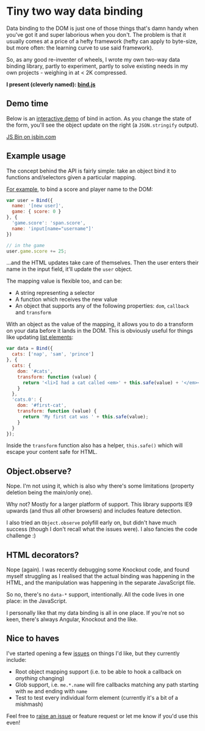 # Tiny two way data binding

Data binding to the DOM is just one of those things that's damn handy when you've got it and super laborious when you don't. The problem is that it usually comes at a price of a hefty framework (hefty can apply to byte-size, but more often: the learning curve to use said framework).

So, as any good re-inventer of wheels, I wrote my own two-way data binding library, partly to experiment, partly to solve existing needs in my own projects - weighing in at < 2K compressed.

**I present (cleverly named): [bind.js](https://github.com/remy/bind)**

<!--more-->

## Demo time

Below is an [interactive demo](http://rem.jsbin.com/nepuda/embed?console,output) of bind in action. As you change the state of the form, you'll see the object update on the right (a `JSON.stringify` output).

<a class="jsbin-embed" href="http://rem.jsbin.com/nepuda/embed?console,output">JS Bin on jsbin.com</a><script src="https://static.jsbin.com/js/embed.js"></script>

## Example usage

The concept behind the API is fairly simple: take an object bind it to functions and/selectors given a particular mapping.

[For example](https://jsbin.com/remutu/edit?js,console,output), to bind a score and player name to the DOM:

```js
var user = Bind({
  name: '[new user]',
  game: { score: 0 }
}, {
  'game.score': 'span.score',
  name: 'input[name="username"]'
})

// in the game
user.game.score += 25;
```

...and the HTML updates take care of themselves. Then the user enters their name in the input field, it'll update the `user` object.

The mapping value is flexible too, and can be:

* A string representing a selector
* A function which receives the new value
* An object that supports any of the following properties: `dom`, `callback` and `transform`

With an object as the value of the mapping, it allows you to do a transform on your data before it lands in the DOM. This is obviously useful for things like updating [list elements](https://jsbin.com/nemubo/1/edit?js,output):

```js
var data = Bind({
  cats: ['nap', 'sam', 'prince']
}, {
  cats: {
    dom: '#cats',
    transform: function (value) {
      return '<li>I had a cat called <em>' + this.safe(value) + '</em></li>';
    }
  },
  'cats.0': {
    dom: '#first-cat',
    transform: function (value) {
      return 'My first cat was ' + this.safe(value);
    }
  }
});
```

Inside the `transform` function also has a helper, `this.safe()` which will escape your content safe for HTML.

## Object.observe?

Nope. I'm not using it, which is also why there's some limitations (property deletion being the main/only one).

Why not? Mostly for a larger platform of support. This library supports IE9 upwards (and thus all other browsers) and includes feature detection.

I also tried an `Object.observe` polyfill early on, but didn't have much success (though I don't recall what the issues were). I also fancies the code challenge :)

## HTML decorators?

Nope (again). I was recently debugging some Knockout code, and found myself struggling as I realised that the actual binding was happening in the HTML, and the manipulation was happening in the separate JavaScript file.

So no, there's no `data-*` support, intentionally. All the code lives in one place: in the JavaScript.

I personally like that my data binding is all in one place. If you're not so keen, there's always Angular, Knockout and the like.

## Nice to haves

I've started opening a few [issues](https://github.com/remy/bind/issues) on things I'd like, but they currently include:

- Root object mapping support (i.e. to be able to hook a callback on *anything* changing)
- Glob support, i.e. `me.*.name` will fire callbacks matching any path starting with `me` and ending with `name`
- Test to test every individual form element (currently it's a bit of a mishmash)

Feel free to [raise an issue](https://github.com/remy/bind/issues) or feature request or let me know if you'd use this even!